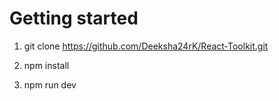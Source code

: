 # Getting started

1. git clone https://github.com/Deeksha24rK/React-Toolkit.git

2. npm install

3. npm run dev
